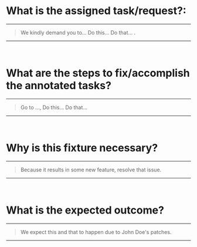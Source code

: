 # What is the assigned task/request?:

---


> We kindly demand you to... Do this... Do that... .


---


<br>


# What are the steps to fix/accomplish the annotated tasks?

---


> Go to ..., Do this... Do that...

---

<br>


# Why is this fixture necessary?

---


> Because it results in some new feature, resolve that issue. 

---


<br>


# What is the expected outcome?

---

> We expect this and that to happen due to John Doe's patches.

---
